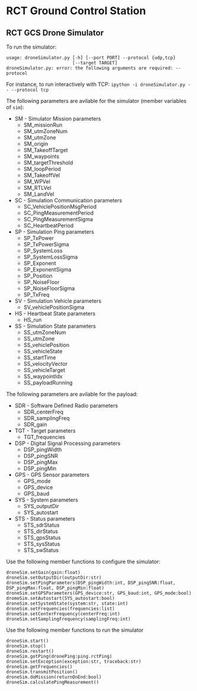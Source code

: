 # RCT Ground Control Station
## RCT GCS Drone Simulator
To run the simulator:
```
usage: droneSimulator.py [-h] [--port PORT] --protocol {udp,tcp}
                         [--target TARGET]
droneSimulator.py: error: the following arguments are required: --protocol
```

For instance, to run interactively with TCP: `ipython -i droneSimulator.py -- --protocol tcp`

The following parameters are avilable for the simulator (member variables of `sim`):
- SM - Simulator Mission parameters
	- SM_missionRun
	- SM_utmZoneNum
	- SM_utmZone
	- SM_origin
	- SM_TakeoffTarget
	- SM_waypoints
	- SM_targetThreshold
	- SM_loopPeriod
	- SM_TakeoffVel
	- SM_WPVel
	- SM_RTLVel
	- SM_LandVel
- SC - Simulation Communication parameters
	- SC_VehiclePositionMsgPeriod
	- SC_PingMeasurementPeriod
	- SC_PingMeasurementSigma
	- SC_HeartbeatPeriod
- SP - Simulation Ping parameters
	- SP_TxPower
	- SP_TxPowerSigma
	- SP_SystemLoss
	- SP_SystemLossSigma
	- SP_Exponent
	- SP_ExponentSigma
	- SP_Position
	- SP_NoiseFloor
	- SP_NoiseFloorSigma
	- SP_TxFreq
- SV - Simulation Vehicle parameters
	- SV_vehiclePositionSigma
- HS - Heartbeat State parameters
	- HS_run
- SS - Simulation State parameters
	- SS_utmZoneNum
	- SS_utmZone
	- SS_vehiclePosition
	- SS_vehicleState
	- SS_startTime
	- SS_velocityVector
	- SS_vehicleTarget
	- SS_waypointIdx
	- SS_payloadRunning

The following parameters are avilable for the payload:
- SDR - Software Defined Radio parameters
	- SDR_centerFreq
	- SDR_samplingFreq
	- SDR_gain
- TGT - Target parameters
	- TGT_frequencies
- DSP - Digital Signal Processing parameters
	- DSP_pingWidth
	- DSP_pingSNR
	- DSP_pingMax
	- DSP_pingMin
- GPS - GPS Sensor parameters
	- GPS_mode
	- GPS_device
	- GPS_baud
- SYS - System parameters
	- SYS_outputDir
	- SYS_autostart
- STS - Status parameters
	- STS_sdrStatus
	- STS_dirStatus
	- STS_gpsStatus
	- STS_sysStatus
	- STS_swStatus

Use the following member functions to configure the simulator:
```
droneSim.setGain(gain:float)
droneSim.setOutputDir(outputDir:str)
droneSim.setPingParameters(DSP_pingWidth:int, DSP_pingSNR:float, DSP_pingMax:float, DSP_pingMin:float)
droneSim.setGPSParameters(GPS_device:str, GPS_baud:int, GPS_mode:bool)
dromeSim.setAutostart(SYS_autostart:bool)
droneSim.setSystemState(system:str, state:int)
droneSim.setFrequencies(frequencies:list)
droneSim.setCenterFrequency(centerFreq:int)
droneSim.setSamplingFrequency(samplingFreq:int)
```

Use the following member functions to run the simulator
```
droneSim.start()
droneSim.stop()
droneSim.restart()
droneSim.gotPing(dronePing:ping.rctPing)
droneSim.setException(exception:str, traceback:str)
droneSim.getFrequencies()
droneSim.transmitPosition()
droneSim.doMission(returnOnEnd:bool)
droneSim.calculatePingMeasurement()
```